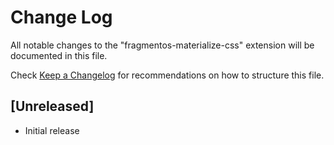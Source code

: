 # Change Log
All notable changes to the "fragmentos-materialize-css" extension will be documented in this file.

Check [Keep a Changelog](http://keepachangelog.com/) for recommendations on how to structure this file.

## [Unreleased]
- Initial release